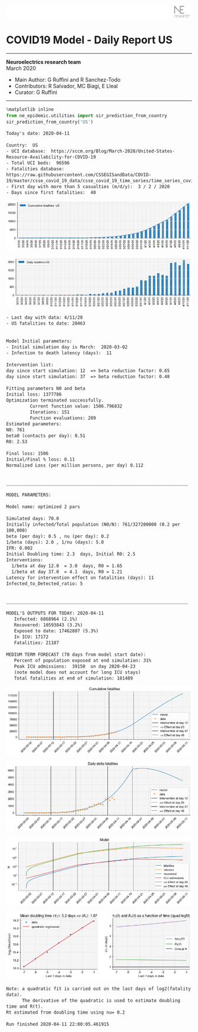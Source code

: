 ![](./images/logo.png)
# COVID19 Model - Daily Report US

---

**Neuroelectrics research team**  
March 2020  
* Main Author: G Ruffini and R Sanchez-Todo  
* Contributors: R Salvador, MC Biagi, E Lleal
* Curator: G Ruffini

---


```python
%matplotlib inline
from ne_epidemic.utilities import sir_prediction_from_country
sir_prediction_from_country('US')
```

    Today's date: 2020-04-11 
    
    Country:  US
    - UCI database:  https://sccm.org/Blog/March-2020/United-States-Resource-Availability-for-COVID-19
    - Total UCI beds:  96596
    - Fatalities database:  https://raw.githubusercontent.com/CSSEGISandData/COVID-19/master/csse_covid_19_data/csse_covid_19_time_series/time_series_covid19_deaths_global.csv
    - First day with more than 5 casualties (m/d/y):  3 / 2 / 2020
    - Days since first fatalities:  40



![png](03%20-%20Daily_Report_US_files/03%20-%20Daily_Report_US_1_1.png)



![png](03%20-%20Daily_Report_US_files/03%20-%20Daily_Report_US_1_2.png)


    - Last day with data: 4/11/20
    - US fatalities to date: 20463
     
    
    Model Initial parameters:
    - Initial simulation day is March:  2020-03-02
    - Infection to death latency (days):  11
    
    Intervention list:
    day since start simulation: 12  => beta reduction factor: 0.65
    day since start simulation: 37  => beta reduction factor: 0.48
    
    Fitting parameters N0 and beta
    Initial loss: 1377786
    Optimization terminated successfully.
             Current function value: 1506.796832
             Iterations: 151
             Function evaluations: 289
    Estimated parameters:
    N0: 761
    beta0 (contacts per day): 0.51
    R0: 2.53
    
    Final loss: 1506
    Initial/Final % loss: 0.11
    Normalized Loss (per million persons, per day) 0.112 
    
    
    _____________________________________________________________________
     
    MODEL PARAMETERS:
    
    Model name: optimized 2 pars
    
    Simulated days: 70.0
    Initially infected/Total population (N0/N): 761/327200000 (0.2 per 100,000)
    beta (per day): 0.5 , nu (per day): 0.2
    1/beta (days): 2.0 , 1/nu (days): 5.0
    IFR: 0.002
    Initial Doubling time: 2.3  days, Initial R0: 2.5
    Interventions:
      1/beta at day 12.0  = 3.0  days, R0 = 1.65
      1/beta at day 37.0  = 4.1  days, R0 = 1.21
    Latency for intervention effect on fatalities (days): 11
    Infected_to_Detected_ratio: 5
    
    
    _____________________________________________________________________
    
    MODEL'S OUTPUTS FOR TODAY: 2020-04-11
       Infected: 6868964 (2.1%)
       Recovered: 10593843 (3.2%)
       Exposed to date: 17462807 (5.3%)
       In ICU: 17172
       Fatalities: 21187
     
    MEDIUM TERM FORECAST (70 days from model start date): 
       Percent of population exposed at end simulation: 31%
       Peak ICU admissions:  39150  on day 2020-04-23
       (note model does not account for long ICU stays)
       Total fatalities at end of simulation: 181489



![png](03%20-%20Daily_Report_US_files/03%20-%20Daily_Report_US_1_4.png)



![png](03%20-%20Daily_Report_US_files/03%20-%20Daily_Report_US_1_5.png)



![png](03%20-%20Daily_Report_US_files/03%20-%20Daily_Report_US_1_6.png)


     



![png](03%20-%20Daily_Report_US_files/03%20-%20Daily_Report_US_1_8.png)


    Note: a quadratic fit is carried out on the last days of log2(fatality data).
          The derivative of the quadratic is used to estimate doubling time and R(t).
    Rt estimated from doubling time using nu= 0.2
    
    Run finished 2020-04-11 22:00:05.461915

